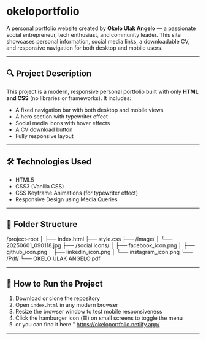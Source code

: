 # okeloportfolio

A personal portfolio website created by **Okelo Ulak Angelo** — a passionate social entrepreneur, tech enthusiast, and community leader. This site showcases personal information, social media links, a downloadable CV, and responsive navigation for both desktop and mobile users.

---

## 🔍 Project Description

This project is a modern, responsive personal portfolio built with only **HTML and CSS** (no libraries or frameworks). It includes:

- A fixed navigation bar with both desktop and mobile views
- A hero section with typewriter effect
- Social media icons with hover effects
- A CV download button
- Fully responsive layout

---

## 🛠️ Technologies Used

- HTML5  
- CSS3 (Vanilla CSS)
- CSS Keyframe Animations (for typewriter effect)
- Responsive Design using Media Queries

---

## 📁 Folder Structure

/project-root
│
├── index.html
├── style.css
├── /Image/
│ └── 20250601_090118.jpg
├── /social icons/
│ ├── facebook_icon.png
│ ├── github_icon.png
│ ├── linkedin_icon.png
│ └── instagram_icon.png
└── /Pdf/
└── OKELO ULAK ANGELO.pdf

---

## 🚀 How to Run the Project

1. Download or clone the repository
2. Open `index.html` in any modern browser
3. Resize the browser window to test mobile responsiveness
4. Click the hamburger icon (☰) on small screens to toggle the menu
5. or you can find it here " https://okeloportfolio.netlify.app/

---
